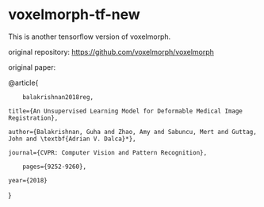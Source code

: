 # voxelmorph-tf-new

This is another tensorflow version of voxelmorph.

 original repository: https://github.com/voxelmorph/voxelmorph
 
 original paper:
 
@article{

        balakrishnan2018reg,

	title={An Unsupervised Learning Model for Deformable Medical Image Registration},
	
	author={Balakrishnan, Guha and Zhao, Amy and Sabuncu, Mert and Guttag, John and \textbf{Adrian V. Dalca}*},
	
	journal={CVPR: Computer Vision and Pattern Recognition},
	
        pages={9252-9260},
    
	year={2018}
}

